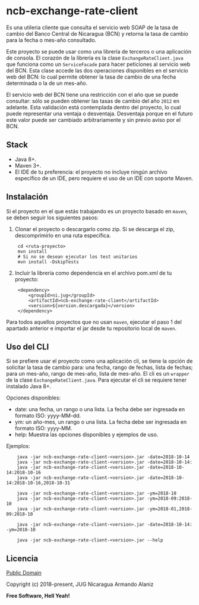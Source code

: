 # ncb-exchange-rate-client

Es una utileria cliente que consulta el servicio web SOAP de la tasa de cambio del Banco Central de Nicaragua (BCN) y retorna la tasa de cambio para la fecha o mes-año consultado.

Este proyecto se puede usar como una librería de terceros o una aplicación de consola. El corazón de la librería es la clase `ExchangeRateClient.java` que funciona como un `ServiceFacade` para hacer peticiones al servicio web del BCN. Esta clase accede las dos operaciones disponibles en el servicio web del BCN: lo cual permite obtener la tasa de cambio de una fecha determinada o la de un mes-año.

El servicio web del BCN tiene una restricción con el año que se puede consultar: sólo se pueden obtener las tasas de cambio del año `2012` en adelante. Esta validación está contemplada dentro del proyecto, lo cual puede representar una ventaja o desventaja. Desventaja porque en el futuro este valor puede ser cambiado arbitrariamente y sin previo aviso por el BCN.

## Stack

- Java 8+.
- Maven 3+.
- El IDE de tu preferencia: el proyecto no incluye ningún archivo específico de un IDE, pero requiere el uso de un IDE con soporte Maven.


## Instalación

Si el proyecto en el que estás trabajando es un proyecto basado en `maven`, se deben seguir los siguientes pasos:

1. Clonar el proyecto o descargarlo como zip. Si se descarga el zip, descomprimirlo en una ruta específica.

        cd <ruta-proyecto>
        mvn install
        # Si no se desean ejecutar los test unitarios
        mvn install -DskipTests

2. Incluir la librería como dependencia en el archivo pom.xml de tu proyecto:

        <dependency>
            <groupId>ni.jug</groupId>
            <artifactId>ncb-exchange-rate-client</artifactId>
            <version>${version.descargada}</version>
        </dependency>

Para todos aquellos proyectos que no usan `maven`, ejecutar el paso 1 del apartado anterior e importar el jar desde tu repositorio local de `maven`.


## Uso del CLI

Si se prefiere usar el proyecto como una aplicación cli, se tiene la opción de solicitar la tasa de cambio para: una fecha, rango de fechas, lista de fechas; para un mes-año, rango de mes-año, lista de mes-año. El cli es un `wrapper` de la clase `ExchangeRateClient.java`. Para ejecutar el cli se requiere tener instalado Java 8+.

Opciones disponibles:

- date: una fecha, un rango o una lista. La fecha debe ser ingresada en formato ISO: yyyy-MM-dd.
- ym: un año-mes, un rango o una lista. La fecha debe ser ingresada en formato ISO: yyyy-MM.
- help: Muestra las opciones disponibles y ejemplos de uso.

Ejemplos:

        java -jar ncb-exchange-rate-client-<version>.jar -date=2018-10-14
        java -jar ncb-exchange-rate-client-<version>.jar -date=2018-10-14:
        java -jar ncb-exchange-rate-client-<version>.jar -date=2018-10-14:2018-10-16
        java -jar ncb-exchange-rate-client-<version>.jar -date=2018-10-14:2018-10-16,2018-10-31

        java -jar ncb-exchange-rate-client-<version>.jar -ym=2018-10
        java -jar ncb-exchange-rate-client-<version>.jar -ym=2018-09:2018-10
        java -jar ncb-exchange-rate-client-<version>.jar -ym=2018-01,2018-09:2018-10

        java -jar ncb-exchange-rate-client-<version>.jar -date=2018-10-14: -ym=2018-10

        java -jar ncb-exchange-rate-client-<version>.jar --help


## Licencia

[Public Domain](http://unlicense.org/)

Copyright (c) 2018-present, JUG Nicaragua Armando Alaniz

**Free Software, Hell Yeah!**
